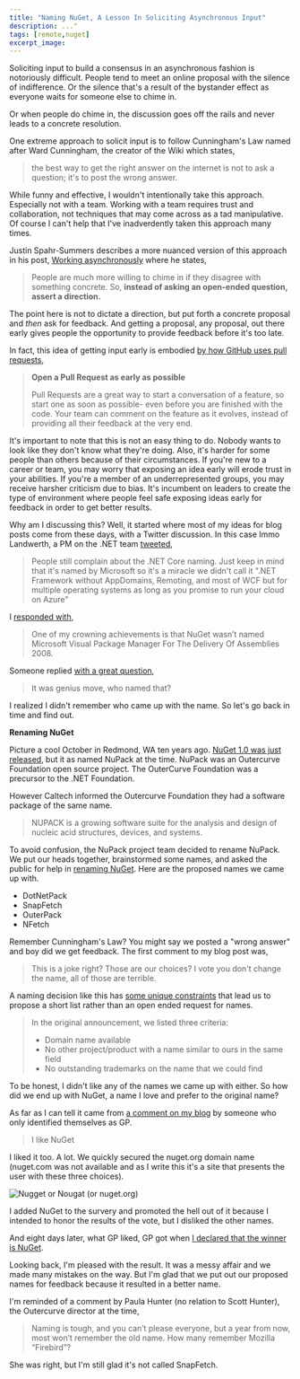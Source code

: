 ```yaml
---
title: "Naming NuGet, A Lesson In Soliciting Asynchronous Input"
description: ..."
tags: [remote,nuget]
excerpt_image: 
---
```


Soliciting input to build a consensus in an asynchronous fashion is notoriously difficult. People tend to meet an online proposal with the silence of indifference. Or the silence that's a result of the bystander effect as everyone waits for someone else to chime in.

Or when people do chime in, the discussion goes off the rails and never leads to a concrete resolution.

One extreme approach to solicit input is to follow Cunningham's Law named after Ward Cunningham, the creator of the Wiki which states,

> the best way to get the right answer on the internet is not to ask a question; it's to post the wrong answer.

While funny and effective, I wouldn't intentionally take this approach. Especially not with a team. Working with a team requires trust and collaboration, not techniques that may come across as a tad manipulative. Of course I can't help that I've inadverdently taken this approach many times.

Justin Spahr-Summers describes a more nuanced version of this approach in his post, [Working asynchronously](https://medium.com/@jspahrsummers/working-asynchronously-c4f4acd289ac) where he states,

> People are much more willing to chime in if they disagree with something concrete. So, __instead of asking an open-ended question, assert a direction.__

The point here is not to dictate a direction, but put forth a concrete proposal and _then_ ask for feedback. And getting a proposal, any proposal, out there early gives people the opportunity to provide feedback before it's too late.

In fact, this idea of getting input early is embodied [by how GitHub uses pull requests](https://github.blog/2012-05-02-how-we-use-pull-requests-to-build-github/),

> __Open a Pull Request as early as possible__
>
> Pull Requests are a great way to start a conversation of a feature, so start
one as soon as possible- even before you are finished with the code. Your
team can comment on the feature as it evolves, instead of providing all
their feedback at the very end.

It's important to note that this is not an easy thing to do. Nobody wants to look like they don't know what they're doing. Also, it's harder for some people than others because of their circumstances. If you're new to a career or team, you may worry that exposing an idea early will erode trust in your abilities. If you're a member of an underrepresented groups, you may receive harsher criticism due to bias. It's incumbent on leaders to create the type of environment where people feel safe exposing ideas early for feedback in order to get better results.

Why am I discussing this? Well, it started where most of my ideas for blog posts come from these days, with a Twitter discussion. In this case Immo Landwerth, a PM on the .NET team [tweeted](https://twitter.com/terrajobst/status/1329958007271088130),

> People still complain about the .NET Core naming. Just keep in mind that it's named by Microsoft so it's a miracle we didn't call it ".NET Framework without AppDomains, Remoting, and most of WCF but for multiple operating systems as long as you promise to run your cloud on Azure"

I [responded with](https://twitter.com/haacked/status/1330029441758662658),

> One of my crowning achievements is that NuGet wasn’t named Microsoft Visual Package Manager For The Delivery Of Assemblies 2008.

Someone replied [with a great question](https://twitter.com/rjpajaron/status/1330091113974292480),

> It was genius move, who named that?

I realized I didn't remember who came up with the name. So let's go back in time and find out.

__Renaming NuGet__

Picture a cool October in Redmond, WA ten years ago. [NuGet 1.0 was just released](https://haacked.com/archive/2010/10/06/introducing-nupack-package-manager.aspx/), but it as named NuPack at the time. NuPack was an Outercurve Foundation open source project. The OuterCurve Foundation was a precursor to the .NET Foundation.

However Caltech informed the Outercurve Foundation they had a software package of the same name.

> NUPACK is a growing software suite for the analysis and design of nucleic acid structures, devices, and systems.

To avoid confusion, the NuPack project team decided to rename NuPack. We put our heads together, brainstormed some names, and asked the public for help in [renaming NuGet](https://haacked.com/archive/2010/10/21/renaming-nupack.aspx/). Here are the proposed names we came up with.

* DotNetPack
* SnapFetch
* OuterPack
* NFetch

Remember Cunningham's Law? You might say we posted a "wrong answer" and boy did we get feedback. The first comment to my blog post was,

> This is a joke right? Those are our choices? I vote you don't change the name, all of those are terrible.

A naming decision like this has [some unique constraints](https://haacked.com/archive/2010/10/22/naming-is-hard.aspx/) that lead us to propose a short list rather than an open ended request for names.

> In the original announcement, we listed three criteria:
>
> * Domain name available
> * No other project/product with a name similar to ours in the same field
> * No outstanding trademarks on the name that we could find

To be honest, I didn't like any of the names we came up with either. So how did we end up with NuGet, a name I love and prefer to the original name?

As far as I can tell it came from [a comment on my blog](https://haacked.com/archive/2010/10/21/renaming-nupack.aspx/#dsq-747533265) by someone who only identified themselves as GP.

> I like NuGet

I liked it too. A lot. We quickly secured the nuget.org domain name (nuget.com was not available and as I write this it's a site that presents the user with these three choices). 

![Nugget or Nougat (or nuget.org)](https://user-images.githubusercontent.com/19977/99890425-d4230e00-2c13-11eb-87b9-323745328bc7.png)

I added NuGet to the survery and promoted the hell out of it because I intended to honor the results of the vote, but I disliked the other names.

And eight days later, what GP liked, GP got when [I declared that the winner is NuGet](https://haacked.com/archive/2010/10/29/nupack-is-now-nuget.aspx/).

Looking back, I'm pleased with the result. It was a messy affair and we made many mistakes on the way. But I'm glad that we put out our proposed names for feedback because it resulted in a better name.

I'm reminded of a comment by Paula Hunter (no relation to Scott Hunter), the Outercurve director at the time,

> Naming is tough, and you can’t please everyone, but a year from now, most won’t remember the old name. How many remember Mozilla “Firebird”?

She was right, but I'm still glad it's not called SnapFetch.